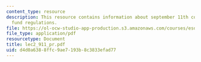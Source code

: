 ```yaml
---
content_type: resource
description: This resource contains information about september 11th compensation
  fund regulations.
file: https://ol-ocw-studio-app-production.s3.amazonaws.com/courses/esd-10-introduction-to-technology-and-policy-fall-2006/d4d0a6388ffc9ae7193b8c3833efad77_lec2_911_pr.pdf
file_type: application/pdf
resourcetype: Document
title: lec2_911_pr.pdf
uid: d4d0a638-8ffc-9ae7-193b-8c3833efad77
---
```

